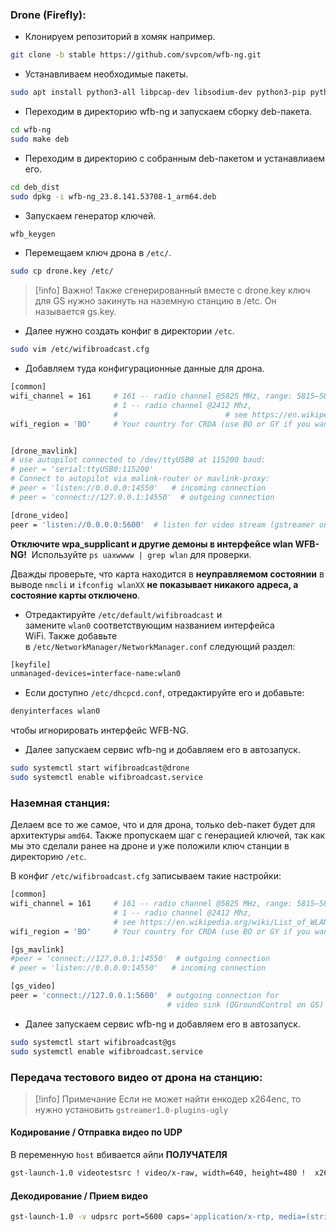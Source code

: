 ### Drone (Firefly):

- Клонируем репозиторий в хомяк например.
```bash
git clone -b stable https://github.com/svpcom/wfb-ng.git
```

- Устанавливаем необходимые пакеты.
```bash
sudo apt install python3-all libpcap-dev libsodium-dev python3-pip python3-pyroute2 python3-future python3-twisted python3-serial python3-all-dev iw virtualenv debhelper dh-python build-essential -y
```

- Переходим в директорию wfb-ng и запускаем сборку deb-пакета.
```bash
cd wfb-ng
sudo make deb
``````

- Переходим в директорию с собранным deb-пакетом и устанавлиаем его.
```bash
cd deb_dist
sudo dpkg -i wfb-ng_23.8.141.53708-1_arm64.deb
```

- Запускаем генератор ключей.
```bash
wfb_keygen
```

- Перемещаем ключ дрона в `/etc/`.
```bash
sudo cp drone.key /etc/
```


>[!info] Важно!
Также сгенерированный вместе с drone.key ключ для GS нужно закинуть на наземную станцию в /etc. Он называется gs.key.

- Далее нужно создать конфиг в директории `/etc`.
```bash
sudo vim /etc/wifibroadcast.cfg
```

- Добавляем туда конфигурационные данные для дрона.
```bash
[common]
wifi_channel = 161     # 161 -- radio channel @5825 MHz, range: 5815–5835 MHz, width 20MHz
                       # 1 -- radio channel @2412 Mhz, 
                       #                        # see https://en.wikipedia.org/wiki/List_of_WLAN_channels for reference
wifi_region = 'BO'     # Your country for CRDA (use BO or GY if you want max tx power)  


[drone_mavlink]
# use autopilot connected to /dev/ttyUSB0 at 115200 baud:
# peer = 'serial:ttyUSB0:115200'
# Connect to autopilot via malink-router or mavlink-proxy:
# peer = 'listen://0.0.0.0:14550'   # incoming connection
# peer = 'connect://127.0.0.1:14550'  # outgoing connection

[drone_video]
peer = 'listen://0.0.0.0:5600'  # listen for video stream (gstreamer on drone)

```

**Отключите wpa_supplicant и другие демоны в интерфейсе wlan WFB-NG!** 
Используйте `ps uaxwwww | grep wlan` для проверки.  

Дважды проверьте, что карта находится в **неуправляемом состоянии** в выводе `nmcli` и `ifconfig wlanXX` **не показывает никакого адреса, а состояние карты отключено**.

- Отредактируйте `/etc/default/wifibroadcast` и замените `wlan0` соответствующим названием интерфейса WiFi. Также добавьте в `/etc/NetworkManager/NetworkManager.conf` следующий раздел:

```bash
[keyfile]
unmanaged-devices=interface-name:wlan0
```

- Если доступно `/etc/dhcpcd.conf`, отредактируйте его и добавьте:
```bash
denyinterfaces wlan0
```
чтобы игнорировать интерфейс WFB-NG.

- Далее запускаем сервис wfb-ng и добавляем его в автозапуск.
```bash
sudo systemctl start wifibroadcast@drone
sudo systemctl enable wifibroadcast.service
```

### Наземная станция:

Делаем все то же самое, что и для дрона, только deb-пакет будет для архитектуры `amd64`.
Также пропускаем шаг с генерацией ключей, так как мы это сделали ранее на дроне и уже положили ключ станции в директорию `/etc`.

В конфиг `/etc/wifibroadcast.cfg` записываем такие настройки:
```bash
[common]
wifi_channel = 161     # 161 -- radio channel @5825 MHz, range: 5815–5835 MHz, width 20MHz
                       # 1 -- radio channel @2412 Mhz, 
                       # see https://en.wikipedia.org/wiki/List_of_WLAN_channels for reference
wifi_region = 'BO'     # Your country for CRDA (use BO or GY if you want max tx power)  

[gs_mavlink]
#peer = 'connect://127.0.0.1:14550'  # outgoing connection
# peer = 'listen://0.0.0.0:14550'   # incoming connection

[gs_video]
peer = 'connect://127.0.0.1:5600'  # outgoing connection for
                                   # video sink (QGroundControl on GS)
```

- Далее запускаем сервис wfb-ng и добавляем его в автозапуск.
```bash
sudo systemctl start wifibroadcast@gs
sudo systemctl enable wifibroadcast.service
```


### Передача тестового видео от дрона на станцию:

>[!info] Примечание
>Если не может найти енкодер x264enc, 
>то нужно установить `gstreamer1.0-plugins-ugly`
#### Кодирование / Отправка видео по UDP

В переменную `host` вбивается айпи **ПОЛУЧАТЕЛЯ**
```bash
gst-launch-1.0 videotestsrc ! video/x-raw, width=640, height=480 !  x264enc pass=qual quantizer=20 tune=zerolatency ! rtph264pay ! udpsink host=127.0.0.1 port=5600
```

#### Декодирование / Прием видео

```bash
gst-launch-1.0 -v udpsrc port=5600 caps='application/x-rtp, media=(string)video, clock-rate=(int)90000, encoding-name=(string)H264' ! rtph264depay ! avdec_h264 ! videoconvert ! autovideosink
```
